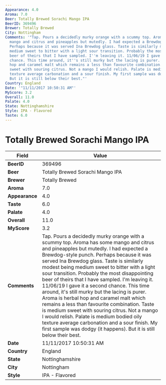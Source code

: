 ```yaml
---
Appearance: 4.0
Aroma: 7.0
Beer: Totally Brewed Sorachi Mango IPA
BeerID: 369496
Brewer: Totally Brewed
City: Nottingham
Comments: '"Tap. Pours a decidedly murky orange with a scummy top. Aroma has some
  mango and citrus and pineapples but mutedly. I had expected a Brewdog-style punch.
  Perhaps because it was served Ina Brewdog glass. Taste is similarly modest being
  medium sweet to bitter with a light sour transition. Probably the most disappointing
  beer of theirs that I have sampled. I''m leaving it. 11/06/19 I gave it a second
  chance. This time around, it''s still murky but the lacing is purer. Aroma is herbal
  hop and caramel malt which remains a less than favourite combination. Taste is medium
  sweet with souring citrus. Not a mango I would relish. Palate is medium bodied oily
  texture average carbonation and a sour finish. My first sample was dodgy (it happens).
  But it is still below their best."'
Country: England
Date: '"11/11/2017 10:50:31 AM"'
MyScore: 3.2
Overall: 11.0
Palate: 4.0
State: Nottinghamshire
Style: IPA - Flavored
Taste: 6.0
---
```


# Totally Brewed Sorachi Mango IPA

| Field         | Value |
|---------------|-------|
| **BeerID** | 369496 |
| **Beer** | Totally Brewed Sorachi Mango IPA |
| **Brewer** | Totally Brewed |
| **Aroma** | 7.0 |
| **Appearance** | 4.0 |
| **Taste** | 6.0 |
| **Palate** | 4.0 |
| **Overall** | 11.0 |
| **MyScore** | 3.2 |
| **Comments** | Tap. Pours a decidedly murky orange with a scummy top. Aroma has some mango and citrus and pineapples but mutedly. I had expected a Brewdog-style punch. Perhaps because it was served Ina Brewdog glass. Taste is similarly modest being medium sweet to bitter with a light sour transition. Probably the most disappointing beer of theirs that I have sampled. I'm leaving it. 11/06/19 I gave it a second chance. This time around, it's still murky but the lacing is purer. Aroma is herbal hop and caramel malt which remains a less than favourite combination. Taste is medium sweet with souring citrus. Not a mango I would relish. Palate is medium bodied oily texture average carbonation and a sour finish. My first sample was dodgy (it happens). But it is still below their best. |
| **Date** | 11/11/2017 10:50:31 AM |
| **Country** | England |
| **State** | Nottinghamshire |
| **City** | Nottingham |
| **Style** | IPA - Flavored |
